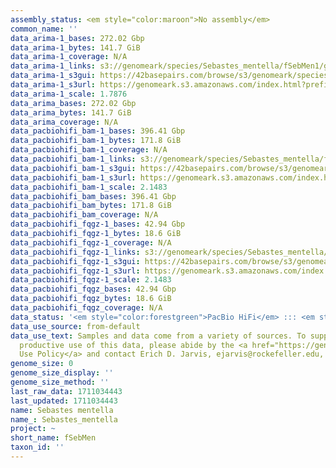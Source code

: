 ```yaml
---
assembly_status: <em style="color:maroon">No assembly</em>
common_name: ''
data_arima-1_bases: 272.02 Gbp
data_arima-1_bytes: 141.7 GiB
data_arima-1_coverage: N/A
data_arima-1_links: s3://genomeark/species/Sebastes_mentella/fSebMen1/genomic_data/arima/<br>
data_arima-1_s3gui: https://42basepairs.com/browse/s3/genomeark/species/Sebastes_mentella/fSebMen1/genomic_data/arima/
data_arima-1_s3url: https://genomeark.s3.amazonaws.com/index.html?prefix=species/Sebastes_mentella/fSebMen1/genomic_data/arima/
data_arima-1_scale: 1.7876
data_arima_bases: 272.02 Gbp
data_arima_bytes: 141.7 GiB
data_arima_coverage: N/A
data_pacbiohifi_bam-1_bases: 396.41 Gbp
data_pacbiohifi_bam-1_bytes: 171.8 GiB
data_pacbiohifi_bam-1_coverage: N/A
data_pacbiohifi_bam-1_links: s3://genomeark/species/Sebastes_mentella/fSebMen1/genomic_data/pacbio_hifi/<br>
data_pacbiohifi_bam-1_s3gui: https://42basepairs.com/browse/s3/genomeark/species/Sebastes_mentella/fSebMen1/genomic_data/pacbio_hifi/
data_pacbiohifi_bam-1_s3url: https://genomeark.s3.amazonaws.com/index.html?prefix=species/Sebastes_mentella/fSebMen1/genomic_data/pacbio_hifi/
data_pacbiohifi_bam-1_scale: 2.1483
data_pacbiohifi_bam_bases: 396.41 Gbp
data_pacbiohifi_bam_bytes: 171.8 GiB
data_pacbiohifi_bam_coverage: N/A
data_pacbiohifi_fqgz-1_bases: 42.94 Gbp
data_pacbiohifi_fqgz-1_bytes: 18.6 GiB
data_pacbiohifi_fqgz-1_coverage: N/A
data_pacbiohifi_fqgz-1_links: s3://genomeark/species/Sebastes_mentella/fSebMen1/genomic_data/pacbio_hifi/<br>
data_pacbiohifi_fqgz-1_s3gui: https://42basepairs.com/browse/s3/genomeark/species/Sebastes_mentella/fSebMen1/genomic_data/pacbio_hifi/
data_pacbiohifi_fqgz-1_s3url: https://genomeark.s3.amazonaws.com/index.html?prefix=species/Sebastes_mentella/fSebMen1/genomic_data/pacbio_hifi/
data_pacbiohifi_fqgz-1_scale: 2.1483
data_pacbiohifi_fqgz_bases: 42.94 Gbp
data_pacbiohifi_fqgz_bytes: 18.6 GiB
data_pacbiohifi_fqgz_coverage: N/A
data_status: '<em style="color:forestgreen">PacBio HiFi</em> ::: <em style="color:forestgreen">Arima</em>'
data_use_source: from-default
data_use_text: Samples and data come from a variety of sources. To support fair and
  productive use of this data, please abide by the <a href="https://genome10k.soe.ucsc.edu/data-use-policies/">Data
  Use Policy</a> and contact Erich D. Jarvis, ejarvis@rockefeller.edu, with any questions.
genome_size: 0
genome_size_display: ''
genome_size_method: ''
last_raw_data: 1711034443
last_updated: 1711034443
name: Sebastes mentella
name_: Sebastes_mentella
project: ~
short_name: fSebMen
taxon_id: ''
---
```

